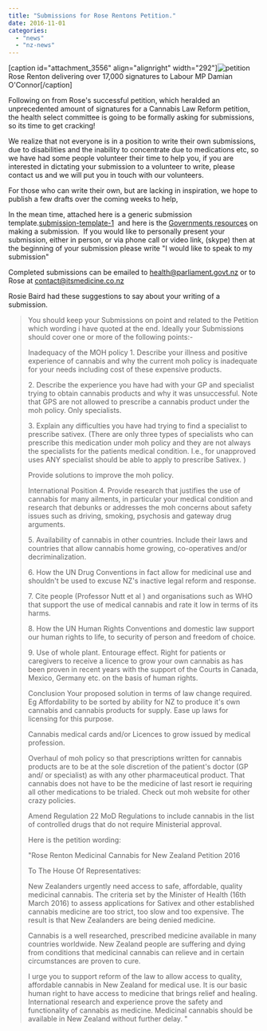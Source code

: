 ```yaml
---
title: "Submissions for Rose Rentons Petition."
date: 2016-11-01
categories: 
  - "news"
  - "nz-news"
---
```


\[caption id="attachment\_3556" align="alignright" width="292"\]![petition](http://mcawarenessnz.org/wp-content/uploads/2016/11/Petition-292x300.jpg) Rose Renton delivering over 17,000 signatures to Labour MP Damian O'Connor\[/caption\]

Following on from Rose's successful petition, which heralded an unprecedented amount of signatures for a Cannabis Law Reform petition, the health select committee is going to be formally asking for submissions, so its time to get cracking!

We realize that not everyone is in a position to write their own submissions, due to disabilities and the inability to concentrate due to medications etc, so we have had some people volunteer their time to help you, if you are interested in dictating your submission to a volunteer to write, please contact us and we will put you in touch with our volunteers.

For those who can write their own, but are lacking in inspiration, we hope to publish a few drafts over the coming weeks to help,

In the mean time, attached here is a generic submission template.[submission-template-1](http://mcawarenessnz.org/wp-content/uploads/2016/11/submission-template-1.docx)  and here is the [Governments resources](https://www.parliament.nz/en/pb/sc/how-to-make-a-submission/) on making a submission.  If you would like to personally present your submission, either in person, or via phone call or video link, (skype) then at the beginning of your submission please write "I would like to speak to my submission"

Completed submissions can be emailed to health@parliament.govt.nz or to Rose at contact@itsmedicine.co.nz

Rosie Baird had these suggestions to say about your writing of a submission.

> You should keep your Submissions on point and related to the Petition which wording i have quoted at the end. Ideally your Submissions should cover one or more of the following points:-
> 
> Inadequacy of the MOH policy 1. Describe your illness and positive experience of cannabis and why the current moh policy is inadequate for your needs including cost of these expensive products.
> 
> 2\. Describe the experience you have had with your GP and specialist trying to obtain cannabis products and why it was unsuccessful. Note that GPS are not allowed to prescribe a cannabis product under the moh policy. Only specialists.
> 
> 3\. Explain any difficulties you have had trying to find a specialist to prescribe sativex. (There are only three types of specialists who can prescribe this medication under moh policy and they are not always the specialists for the patients medical condition. I.e., for unapproved uses ANY specialist should be able to apply to prescribe Sativex. )
> 
> Provide solutions to improve the moh policy.
> 
> International Position 4. Provide research that justifies the use of cannabis for many ailments, in particular your medical condition and research that debunks or addresses the moh concerns about safety issues such as driving, smoking, psychosis and gateway drug arguments.
> 
> 5\. Availability of cannabis in other countries. Include their laws and countries that allow cannabis home growing, co-operatives and/or decriminalization.
> 
> 6\. How the UN Drug Conventions in fact allow for medicinal use and shouldn't be used to excuse NZ's inactive legal reform and response.
> 
> 7\. Cite people (Professor Nutt et al ) and organisations such as WHO that support the use of medical cannabis and rate it low in terms of its harms.
> 
> 8\. How the UN Human Rights Conventions and domestic law support our human rights to life, to security of person and freedom of choice.
> 
> 9\. Use of whole plant. Entourage effect. Right for patients or caregivers to receive a licence to grow your own cannabis as has been proven in recent years with the support of the Courts in Canada, Mexico, Germany etc. on the basis of human rights.
> 
> Conclusion Your proposed solution in terms of law change required. Eg Affordability to be sorted by ability for NZ to produce it's own cannabis and cannabis products for supply. Ease up laws for licensing for this purpose.
> 
> Cannabis medical cards and/or Licences to grow issued by medical profession.
> 
> Overhaul of moh policy so that prescriptions written for cannabis products are to be at the sole discretion of the patient's doctor (GP and/ or specialist) as with any other pharmaceutical product. That cannabis does not have to be the medicine of last resort ie requiring all other medications to be trialed. Check out moh website for other crazy policies.
> 
> Amend Regulation 22 MoD Regulations to include cannabis in the list of controlled drugs that do not require Ministerial approval.
> 
> Here is the petition wording:
> 
> "Rose Renton Medicinal Cannabis for New Zealand Petition 2016
> 
> To The House Of Representatives:
> 
> New Zealanders urgently need access to safe, affordable, quality medicinal cannabis. The criteria set by the Minister of Health (16th March 2016) to assess applications for Sativex and other established cannabis medicine are too strict, too slow and too expensive. The result is that New Zealanders are being denied medicine.
> 
> Cannabis is a well researched, prescribed medicine available in many countries worldwide. New Zealand people are suffering and dying from conditions that medicinal cannabis can relieve and in certain circumstances are proven to cure.
> 
> I urge you to support reform of the law to allow access to quality, affordable cannabis in New Zealand for medical use. It is our basic human right to have access to medicine that brings relief and healing. International research and experience prove the safety and functionality of cannabis as medicine. Medicinal cannabis should be available in New Zealand without further delay. "
> 
>
